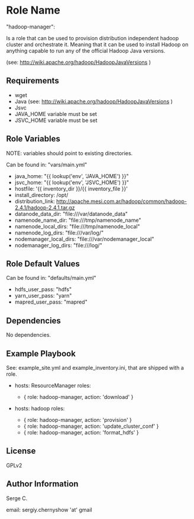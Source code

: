Role Name
========

"hadoop-manager":

Is a role that can be used to provision distribution independent hadoop cluster and orchestrate it.
Meaning that it can be used to install Hadoop on anything capable to run any of the official Hadoop Java versions.

(see: http://wiki.apache.org/hadoop/HadoopJavaVersions )


Requirements
------------

- wget
- Java (see: http://wiki.apache.org/hadoop/HadoopJavaVersions )
- Jsvc
- JAVA_HOME variable must be set
- JSVC_HOME variable must be set 

Role Variables
--------------

NOTE:
  variables should point to existing directories.

Can be found in: "vars/main.yml"

- java_home: "{{ lookup('env', 'JAVA_HOME')  }}"
- jsvc_home: "{{ lookup('env', 'JSVC_HOME')  }}"
- hostfile: '{{ inventory_dir }}/{{ inventory_file }}'
- install_directory: /opt/
- distribution_link: http://apache.mesi.com.ar/hadoop/common/hadoop-2.4.1/hadoop-2.4.1.tar.gz
- datanode_data_dir: "file:///var/datanode_data"
- namenode_name_dir: "file:///tmp/namenode_name"
- namenode_local_dirs: "file:///tmp/namenode_local"
- namenode_log_dirs: "file:///var/log/"
- nodemanager_local_dirs: "file:///var/nodemanager_local"
- nodemanager_log_dirs: "file:///log/"

Role Default Values
--------------

Can be found in: "defaults/main.yml"
  - hdfs_user_pass: "hdfs"
  - yarn_user_pass: "yarn"
  - mapred_user_pass: "mapred"

Dependencies
------------

No dependencies.

Example Playbook
-------------------------

See: 
example_site.yml and example_inventory.ini, that are shipped with a role.

- hosts: ResourceManager 
  roles: 
  - { role: hadoop-manager, action: 'download' }

- hosts: hadoop 
  roles:
  - { role: hadoop-manager, action: 'provision' }
  - { role: hadoop-manager, action: 'update_cluster_conf' }
  - { role: hadoop-manager, action: 'format_hdfs' }

License
-------

GPLv2

Author Information
------------------

Serge C.

email: sergiy.chernyshow 'at' gmail
